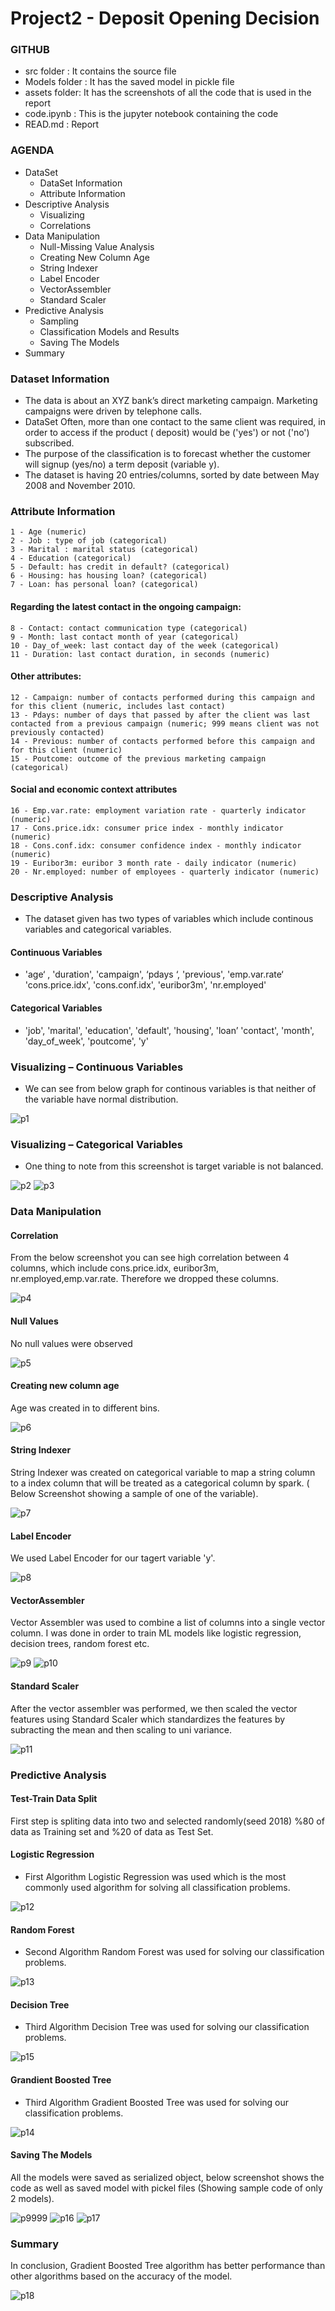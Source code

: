 # Project2 - Deposit Opening Decision

### GITHUB
- src folder : It contains the source file
- Models folder : It has the saved model in pickle file
- assets folder: It has the screenshots of all the code that is used in the report
- code.ipynb : This is the jupyter notebook containing the code
- READ.md : Report

 ### AGENDA
- DataSet 
    - DataSet Information
    - Attribute Information
- Descriptive Analysis
    - Visualizing
    - Correlations
- Data Manipulation
    - Null-Missing Value Analysis
    - Creating New Column Age
    - String Indexer
    - Label Encoder
    - VectorAssembler
    - Standard Scaler
- Predictive Analysis
    - Sampling
    - Classification Models and Results
    - Saving The Models
- Summary

### Dataset Information

- The data is about an XYZ bank’s direct marketing campaign. Marketing campaigns were driven by telephone calls.
- DataSet Often, more than one contact to the same client was required, in order to access if the product ( deposit) would be ('yes') or not ('no') subscribed.
- The purpose of the classification is to forecast whether the customer will signup (yes/no) a term deposit (variable y).
- The dataset is having 20 entries/columns, sorted by date between May 2008 and November 2010.

### Attribute Information

    1 - Age (numeric)
    2 - Job : type of job (categorical)
    3 - Marital : marital status (categorical)
    4 - Education (categorical)
    5 - Default: has credit in default? (categorical)
    6 - Housing: has housing loan? (categorical)
    7 - Loan: has personal loan? (categorical)

#### Regarding the latest contact in the ongoing campaign:
    8 - Contact: contact communication type (categorical)
    9 - Month: last contact month of year (categorical)
    10 - Day_of_week: last contact day of the week (categorical)
    11 - Duration: last contact duration, in seconds (numeric)

#### Other attributes:
    12 - Campaign: number of contacts performed during this campaign and for this client (numeric, includes last contact)
    13 - Pdays: number of days that passed by after the client was last contacted from a previous campaign (numeric; 999 means client was not previously contacted)
    14 - Previous: number of contacts performed before this campaign and for this client (numeric)
    15 - Poutcome: outcome of the previous marketing campaign (categorical)

#### Social and economic context attributes
    16 - Emp.var.rate: employment variation rate - quarterly indicator (numeric)
    17 - Cons.price.idx: consumer price index - monthly indicator (numeric) 
    18 - Cons.conf.idx: consumer confidence index - monthly indicator (numeric) 
    19 - Euribor3m: euribor 3 month rate - daily indicator (numeric)
    20 - Nr.employed: number of employees - quarterly indicator (numeric)
    
### Descriptive Analysis
- The dataset given has two types of variables which include continous variables and categorical variables.

#### Continuous Variables

- 'age‘ , 'duration', 'campaign', ‘pdays ‘, 'previous', 'emp.var.rate‘
'cons.price.idx', 'cons.conf.idx', 'euribor3m', 'nr.employed'

#### Categorical Variables

- 'job', 'marital', 'education', 'default', 'housing', 'loan’
'contact', 'month', 'day_of_week', 'poutcome', 'y'

### Visualizing – Continuous Variables

- We can see from below graph for continous variables is that neither of the variable have normal distribution.

![p1](/assets/p1.png) 

### Visualizing – Categorical Variables
- One thing to note from this screenshot is target variable is not balanced.

![p2](/assets/p2.png)     ![p3](/assets/p3.png) 

### Data Manipulation

#### Correlation

From the below screenshot you can see high correlation between 4 columns, which include cons.price.idx, euribor3m, nr.employed,emp.var.rate. Therefore we dropped these columns.

![p4](/assets/p4.png)

#### Null Values

No null values were observed

![p5](/assets/p5.png)

#### Creating new column age

Age was created in to different bins.

![p6](/assets/p6.png)

#### String Indexer

String Indexer was created on categorical variable to map a string column to a index column that will be treated as a categorical column by spark. ( Below Screenshot showing a sample of one of the variable).

![p7](/assets/p7.png)

#### Label Encoder

We used Label Encoder for our tagert variable 'y'.

![p8](/assets/p8.png)

#### VectorAssembler

Vector Assembler was used to combine a list of columns into a single vector column. I was done in order to train ML models like logistic regression, decision trees, random forest etc.

![p9](/assets/p9.png)      ![p10](/assets/p10.png)

#### Standard Scaler

After the vector assembler was performed, we then scaled the vector features using Standard Scaler which standardizes the features by subracting the mean and then scaling to uni variance.

![p11](/assets/p11.png)

### Predictive Analysis

#### Test-Train Data Split

First step is spliting data into two and selected randomly(seed 2018) %80 of data as Training set and %20 of data as Test Set.

#### Logistic Regression

- First Algorithm Logistic Regression was used which is the most commonly used algorithm for solving all classification problems.

![p12](/assets/p12.png)

#### Random Forest

- Second Algorithm Random Forest was used for solving our classification problems.

![p13](/assets/p13.png)

#### Decision Tree

- Third Algorithm Decision Tree was used for solving our classification problems.

![p15](/assets/p15.png)

#### Grandient Boosted Tree

- Third Algorithm Gradient Boosted Tree was used for solving our classification problems.

![p14](/assets/p14.png)

#### Saving The Models

All the models were saved as serialized object, below screenshot shows the code as well as saved model with pickel files (Showing sample code of only 2 models).

![p9999](/assets/p9999.png) ![p16](/assets/p16.png)  ![p17](/assets/p17.png)

### Summary
In conclusion, Gradient Boosted Tree algorithm has better performance than other algorithms based on the accuracy of the model.

![p18](/assets/p18.png)
